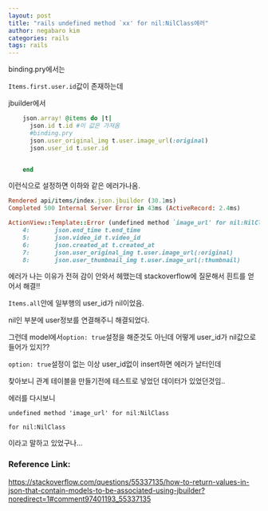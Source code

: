 ```yaml
---
layout: post
title: "rails undefined method `xx' for nil:NilClass에러"
author: negabaro kim
categories: rails
tags: rails
---
```


binding.pry에서는

`Items.first.user.id`값이 존재하는데

jbuilder에서

```ruby
    json.array! @items do |t|
      json.id t.id #이 값은 가져옴
      #binding.pry
      json.user_original_img t.user.image_url(:original)
      json.user_id t.user.id


    end
```

이런식으로 설정하면 이하와 같은 에러가나옴.

```ruby
Rendered api/items/index.json.jbuilder (30.1ms)
Completed 500 Internal Server Error in 43ms (ActiveRecord: 2.4ms)

ActionView::Template::Error (undefined method `image_url' for nil:NilClass):
    4:       json.end_time t.end_time
    5:       json.video_id t.video_id
    6:       json.created_at t.created_at
    7:       json.user_original_img t.user.image_url(:original)
    8:       json.user_thumbnail_img t.user.image_url(:thumbnail)
```

에러가 나는 이유가 전혀 감이 안와서 헤맸는데 stackoverflow에 질문해서 흰트를 얻어서 해결!!

`Items.all`안에 일부행의 user_id가 nil이었음.

nil인 부분에 user정보를 연결해주니 해결되었다.

그런데 model에서`option: true`설정을 해준것도 아닌데 어떻게 user_id가 nil값으로 들어가 있지??

`option: true`설정이 없는 이상 user_id없이 insert하면 에러가 날터인데

찾아보니 관계 테이블을 만들기전에 테스트로 넣었던 데이터가 있었던것임..

에러를 다시보니

`undefined method 'image_url' for nil:NilClass`

`for nil:NilClass`

이라고 말하고 있었구나...

### Reference Link:

https://stackoverflow.com/questions/55337135/how-to-return-values-in-json-that-contain-models-to-be-associated-using-jbuilder?noredirect=1#comment97401193_55337135
